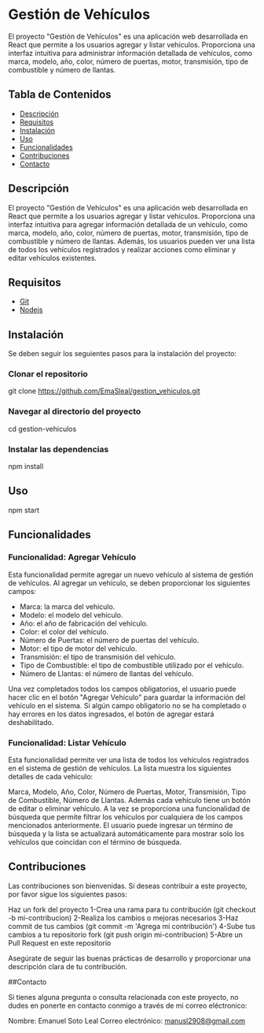 # Gestión de Vehículos

El proyecto "Gestión de Vehículos" es una aplicación web desarrollada en React que permite a los usuarios agregar y listar vehículos. Proporciona una interfaz intuitiva para administrar información detallada de vehículos, como marca, modelo, año, color, número de puertas, motor, transmisión, tipo de combustible y número de llantas.

## Tabla de Contenidos

- [Descripción](#descripción)
- [Requisitos](#requisitos)
- [Instalación](#instalación)
- [Uso](#uso)
- [Funcionalidades](#funcionalidades)
- [Contribuciones](#contribuciones)
- [Contacto](#contacto)

## Descripción

El proyecto "Gestión de Vehículos" es una aplicación web desarrollada en React que permite a los usuarios agregar y listar vehículos. Proporciona una interfaz intuitiva para agregar información detallada de un vehículo, como marca, modelo, año, color, número de puertas, motor, transmisión, tipo de combustible y número de llantas. Además, los usuarios pueden ver una lista de todos los vehículos registrados y realizar acciones como eliminar y editar vehículos existentes.

## Requisitos

- [Git](https://git-scm.com/downloads)
- [Nodejs](https://nodejs.org/es)

## Instalación

Se deben seguir los seguientes pasos para la instalación del proyecto:


### Clonar el repositorio
git clone https://github.com/EmaSleal/gestion_vehiculos.git

### Navegar al directorio del proyecto
cd gestion-vehiculos

### Instalar las dependencias
npm install

## Uso
npm start

## Funcionalidades

### Funcionalidad: Agregar Vehículo
Esta funcionalidad permite agregar un nuevo vehículo al sistema de gestión de vehículos. Al agregar un vehículo, se deben proporcionar los siguientes campos:

- Marca: la marca del vehículo.
- Modelo: el modelo del vehículo.
- Año: el año de fabricación del vehículo.
- Color: el color del vehículo.
- Número de Puertas: el número de puertas del vehículo.
- Motor: el tipo de motor del vehículo.
- Transmisión: el tipo de transmisión del vehículo.
- Tipo de Combustible: el tipo de combustible utilizado por el vehículo.
- Número de Llantas: el número de llantas del vehículo.

Una vez completados todos los campos obligatorios, el usuario puede hacer clic en el botón "Agregar Vehículo" para guardar la información del vehículo en el sistema. Si algún campo obligatorio no se ha completado o hay errores en los datos ingresados, el botón de agregar estará deshabilitado.

### Funcionalidad: Listar Vehículo
Esta funcionalidad permite ver una lista de todos los vehículos registrados en el sistema de gestión de vehículos. La lista muestra los siguientes detalles de cada vehículo:

Marca, Modelo, Año, Color, Número de Puertas, Motor, Transmisión, Tipo de Combustible, Número de Llantas.
Además cada vehículo tiene un botón de editar o eliminar vehículo. A la vez se proporciona una funcionalidad de búsqueda que permite filtrar los vehículos por cualquiera de los campos mencionados anteriormente. El usuario puede ingresar un término de búsqueda y la lista se actualizará automáticamente para mostrar solo los vehículos que coincidan con el término de búsqueda.


## Contribuciones

Las contribuciones son bienvenidas. Si deseas contribuir a este proyecto, por favor sigue los siguientes pasos:

Haz un fork del proyecto
1-Crea una rama para tu contribución (git checkout -b mi-contribucion)
2-Realiza los cambios o mejoras necesarios
3-Haz commit de tus cambios (git commit -m 'Agrega mi contribución')
4-Sube tus cambios a tu repositorio fork (git push origin mi-contribucion)
5-Abre un Pull Request en este repositorio

Asegúrate de seguir las buenas prácticas de desarrollo y proporcionar una descripción clara de tu contribución.

##Contacto

Si tienes alguna pregunta o consulta relacionada con este proyecto, no dudes en ponerte en contacto conmigo a través de mi correo eléctronico:

Nombre: Emanuel Soto Leal
Correo electrónico: manusl2908@gmail.com 

